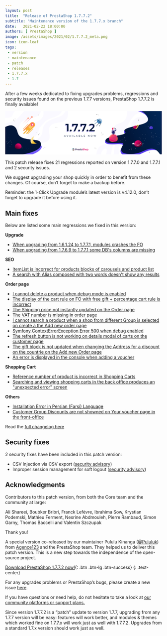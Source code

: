 ```yaml
---
layout: post
title:  "Release of PrestaShop 1.7.7.2"
subtitle: "Maintenance version of the 1.7.7.x branch"
date:   2021-02-22 18:00:00
authors: [ PrestaShop ]
image: /assets/images/2021/02/1.7.7.2_meta.png
icon: icon-leaf
tags:
 - version
 - maintenance
 - patch
 - releases
 - 1.7.7.x
 - 1.7
---
```


After a few weeks dedicated to fixing upgrades problems, regressions and security issues found on the previous 1.7.7 versions, PrestaShop 1.7.7.2 is finally available! 

![1.7.7.2 is available!](/assets/images/2021/02/1.7.7.2_banner.png)

This patch release fixes 21 regressions reported on version 1.7.7.0 and 1.7.7.1 and 2 security issues.

We suggest upgrading your shop quickly in order to benefit from these changes. Of course, don’t forget to make a backup before.

Reminder:  the 1-Click Upgrade module’s latest version is v4.12.0, don’t forget to upgrade it before using it.



## Main fixes

Below are listed some main regressions we fixed in this version:

**Upgrade**



*   [When upgrading from 1.6.1.24 to 1.7.7.1, modules crashes the FO](https://github.com/PrestaShop/PrestaShop/issues/22668)
*   [When upgrading from 1.7.6.9 to 1.7.7.1 some DB's columns are missing](https://github.com/PrestaShop/PrestaShop/issues/22881)

**SEO**



*   [ItemList is incorrect for products blocks of carousels and product list](https://github.com/PrestaShop/PrestaShop/issues/22636)
*   [A search with Alias composed with two words doesn't show any results](https://github.com/PrestaShop/PrestaShop/issues/22444)

**Order page**



*   [I cannot delete a product when debug mode is enabled](https://github.com/PrestaShop/PrestaShop/issues/22625)
*   [The display of the cart rule on FO with free gift + percentage cart rule is incorrect](https://github.com/PrestaShop/PrestaShop/issues/22615)
*   [The Shipping price not instantly updated on the Order page](https://github.com/PrestaShop/PrestaShop/issues/21267)
*   [The VAT number is missing in order page](https://github.com/PrestaShop/PrestaShop/issues/22830)
*   [I cannot search a product when a shop from different Group is selected on create a the Add new order page](https://github.com/PrestaShop/PrestaShop/issues/22460)
*   [Symfony ContextErrorException Error 500 when debug enabled](https://github.com/PrestaShop/PrestaShop/issues/22231)
*   [The refresh button is not working on details modal of carts on the customer page](https://github.com/PrestaShop/PrestaShop/issues/22105)
*   [The gift block is not updated when changing the Address for a discount on the countrie on the Add new Order page](https://github.com/PrestaShop/PrestaShop/issues/22243)
*   [An error is displayed in the console when adding a voucher](https://github.com/PrestaShop/PrestaShop/issues/22590)

**Shopping Cart**



*   [Reference number of product is incorrect in Shopping Carts](https://github.com/PrestaShop/PrestaShop/issues/22854)
*   [Searching and viewing shopping carts in the back office produces an "unexpected error" screen](https://github.com/PrestaShop/PrestaShop/issues/22812)

**Others**



*   [Installation Error in Persian (Farsi) Language](https://github.com/PrestaShop/PrestaShop/issues/22657)
*   [Customer Group Discounts are not showned on Your voucher page in the front-office](https://github.com/PrestaShop/PrestaShop/issues/22397)

Read the [full changelog here](https://github.com/PrestaShop/PrestaShop/releases/tag/1.7.7.2)

## Security fixes

2 security fixes have been included in this patch version:



*   CSV Injection via CSV export ([security advisory](https://github.com/PrestaShop/PrestaShop/security/advisories/GHSA-2rw4-2p99-cmx9))
*   Improper session management for soft logout ([security advisory](https://github.com/PrestaShop/PrestaShop/security/advisories/GHSA-557h-hf3c-whcg))


## Acknowledgments

Contributors to this patch version, from both the Core team and the community at large: 

Ali Shareei, Boubker Bribri, Franck Lefèvre, Ibrahima Sow, Krystian Podemski, Mathieu Ferment, Nesrine Abdmouleh, Pierre Rambaud, Simon Garny, Thomas Baccelli and Valentin Szczupak

Thank you!

A special version co-released by our maintainer Pululu Kinanga ([@Pululuk](https://github.com/Pululuk)) from [Agence123](https://www.lagence123.com/) and the PrestaShop team. They helped us to deliver this patch version. This is a new step towards the independence of the open-source project.

[Download PrestaShop 1.7.7.2 now!](https://www.prestashop.com/en/download){: .btn .btn-lg .btn-success}
{: .text-center}

For any upgrades problems or PrestaShop’s bugs, please create a new issue [here](https://github.com/PrestaShop/PrestaShop/issues/new/choose).

If you have questions or need help, do not hesitate to take a look at [our community platforms or support plans.](https://devdocs.prestashop.com/1.7/faq/i-need-help/)

Since version 1.7.7.2 is a “patch” update to version 1.7.7, upgrading from any 1.7.7 version will be easy: features will work better, and modules & themes which worked fine on 1.7.7.x will work just as well with 1.7.7.2. Upgrades from a standard 1.7.x version should work just as well.
